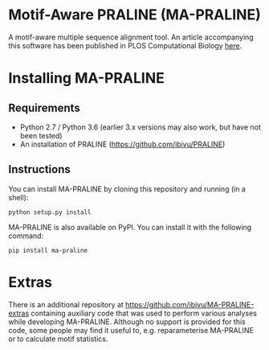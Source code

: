 # Motif-Aware PRALINE (MA-PRALINE)

A motif-aware multiple sequence alignment tool. An article accompanying this software has been published in PLOS Computational Biology [here](https://journals.plos.org/ploscompbiol/article?id=10.1371/journal.pcbi.1006547).

# Installing MA-PRALINE

## Requirements

* Python 2.7 / Python 3.6 (earlier 3.x versions may also work, but have not been tested)
* An installation of PRALINE (https://github.com/ibivu/PRALINE)

## Instructions

You can install MA-PRALINE by cloning this repository and running (in a shell):

`python setup.py install`

MA-PRALINE is also available on PyPI. You can install it with the following command:

`pip install ma-praline`

# Extras

There is an additional repository at https://github.com/ibivu/MA-PRALINE-extras containing
auxiliary code that was used to perform various analyses while developing MA-PRALINE.
Although no support is provided for this code, some people may find it useful to, e.g.
reparameterise MA-PRALINE or to calculate motif statistics.
